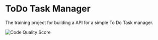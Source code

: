ToDo Task Manager
======

The training project for building a API for a simple To Do Task manager.

![Code Quality Score](https://api.codiga.io/project/30607/score/svg)
